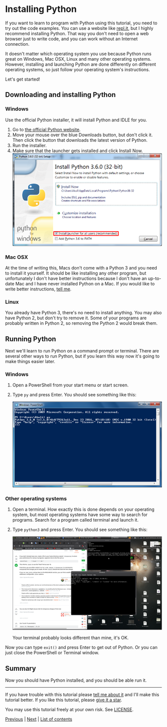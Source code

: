 # Installing Python

If you want to learn to program with Python using this tutorial, you
need to try out the code examples. You can use a website like
[repl.it](https://repl.it/languages/python3), but I highly recommend
installing Python. That way you don't need to open a web browser just
to write code, and you can work without an Internet connection.

It doesn't matter which operating system you use because Python runs 
great on Windows, Mac OSX, Linux and many other operating systems. 
However, installing and launching Python are done differently on 
different operating systems, so just follow your operating system's 
instructions.

Let's get started!

## Downloading and installing Python

### Windows

Use the official Python installer, it will install Python and IDLE for
you.

1. Go to [the official Python website](https://www.python.org/).
2. Move your mouse over the blue Downloads button, but don't click it.
   Then click the button that downloads the latest version of Python.
3. Run the installer.
4. Make sure that the launcher gets installed and click Install Now.
   ![The py.exe launcher.](../images/py-exe.png)

### Mac OSX

At the time of writing this, Macs don't come with a Python 3 and you 
need to install it yourself. It should be like installing any other 
program, but unfortunately I don't have better instructions because I 
don't have an up-to-date Mac and I have never installed Python on a Mac. 
If you would like to write better instructions, [tell 
me](../contact-me.md).

### Linux

You already have Python 3, there's no need to install anything. You may 
also have Python 2, but don't try to remove it. Some of your programs 
are probably written in Python 2, so removing the Python 2 would break 
them.

## Running Python

Next we'll learn to run Python on a command prompt or terminal. There 
are several other ways to run Python, but if you learn this way now it's 
going to make things easier later.

### Windows

1. Open a PowerShell from your start menu or start screen.
2. Type `py` and press Enter. You should see something like this:

    ![Python running in a PowerShell window.](../images/powershell.png)

### Other operating systems

1. Open a terminal. How exactly this is done depends on your operating 
    system, but most operating systems have some way to search for 
    programs. Search for a program called terminal and launch it.
2. Type `python3` and press Enter. You should see something like this:

    ![Running Python on my terminal.](../images/terminal.png)

    Your terminal probably looks different than mine, it's OK.

Now you can type `exit()` and press Enter to get out of Python. Or you
can just close the PowerShell or Terminal window.

## Summary

Now you should have Python installed, and you should be able run it.

***

If you have trouble with this tutorial please [tell me about
it](../contact-me.md) and I'll make this tutorial better. If you
like this tutorial, please [give it a
star](../README.md#how-can-i-thank-you-for-writing-and-sharing-this-tutorial).

You may use this tutorial freely at your own risk. See
[LICENSE](../LICENSE).

[Previous](what-is-programming.md) | [Next](getting-started.md) |
[List of contents](../README.md#basics)

